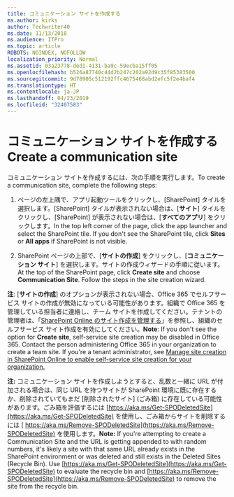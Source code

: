 ```yaml
---
title: コミュニケーション サイトを作成する
ms.author: kirks
author: Techwriter40
ms.date: 11/13/2018
ms.audience: ITPro
ms.topic: article
ROBOTS: NOINDEX, NOFOLLOW
localization_priority: Normal
ms.assetid: 03a23778-ded1-4131-ba9c-59ecba15ff05
ms.openlocfilehash: b526a87740c44d2b247c202a92d9c35f85383500
ms.sourcegitcommit: 9d78905c512192ffc4675468abd2efc5f2e4baf4
ms.translationtype: HT
ms.contentlocale: ja-JP
ms.lasthandoff: 04/23/2019
ms.locfileid: "32407583"
---
```

# <a name="create-a-communication-site"></a><span data-ttu-id="723ab-102">コミュニケーション サイトを作成する</span><span class="sxs-lookup"><span data-stu-id="723ab-102">Create a communication site</span></span>

<span data-ttu-id="723ab-103">コミュニケーション サイトを作成するには、次の手順を実行します。</span><span class="sxs-lookup"><span data-stu-id="723ab-103">To create a communication site, complete the following steps:</span></span> 
  
1. <span data-ttu-id="723ab-p101">ページの左上隅で、アプリ起動ツールをクリックし、[SharePoint] タイルを選択します。[SharePoint] タイルが表示されない場合は、[**サイト**] タイルをクリックし、[SharePoint] が表示されない場合は、[**すべてのアプリ**] をクリックします。</span><span class="sxs-lookup"><span data-stu-id="723ab-p101">In the top left corner of the page, click the app launcher and select the SharePoint tile. If you don't see the SharePoint tile, click **Sites** or **All apps** if SharePoint is not visible.</span></span> 
    
2. <span data-ttu-id="723ab-p102">SharePoint ページの上部で、[**サイトの作成**] をクリックし、[**コミュニケーション サイト**] を選択します。サイトの作成ウィザードの手順に従います。</span><span class="sxs-lookup"><span data-stu-id="723ab-p102">At the top of the SharePoint page, click **Create site** and choose **Communication Site**. Follow the steps in the site creation wizard.</span></span> 
    
 <span data-ttu-id="723ab-p103">**注**: [**サイトの作成**] のオプションが表示されない場合、Office 365 でセルフサービス サイトの作成が無効になっている可能性があります。組織で Office 365 を管理している担当者に連絡し、チーム サイトを作成してください。テナントの管理者は、「[SharePoint Online のサイト作成を管理する](https://go.microsoft.com/fwlink/?linkid=2018780)」を参照し、組織のセルフサービス サイト作成を有効にしてください。</span><span class="sxs-lookup"><span data-stu-id="723ab-p103">**Note**: If you don't see the option for **Create site**, self-service site creation may be disabled in Office 365. Contact the person administering Office 365 in your organization to create a team site. If you're a tenant administrator, see [Manage site creation in SharePoint Online to enable self-service site creation for your organization.](https://go.microsoft.com/fwlink/?linkid=2018780)</span></span>
  
 <span data-ttu-id="723ab-p104">**注:** コミュニケーション サイトを作成しようとすると、乱数と一緒に URL が付加される場合は、同じ URL を持つサイトが SharePoint 環境に既に存在するか、削除されていてもまだ [削除されたサイト] (ごみ箱) に存在している可能性があります。ごみ箱を評価するには [https://aka.ms/Get-SPODeletedSite](https://aka.ms/Get-SPODeletedSite) を使用し、ごみ箱からサイトを削除するには [ https://aka.ms/Remove-SPODeletedSite](https://aka.ms/Remove-SPODeletedSite) を使用します。</span><span class="sxs-lookup"><span data-stu-id="723ab-p104">**Note:** If you're attempting to create a Communication Site and the URL is getting appended to with random numbers, it's likely a site with that same URL already exists in the SharePoint environment or was deleted and still exists in the Deleted Sites (Recycle Bin). Use [https://aka.ms/Get-SPODeletedSite](https://aka.ms/Get-SPODeletedSite) to evaluate the recycle bin and [https://aka.ms/Remove-SPODeletedSite](https://aka.ms/Remove-SPODeletedSite) to remove the site from the recycle bin.</span></span> 
  

